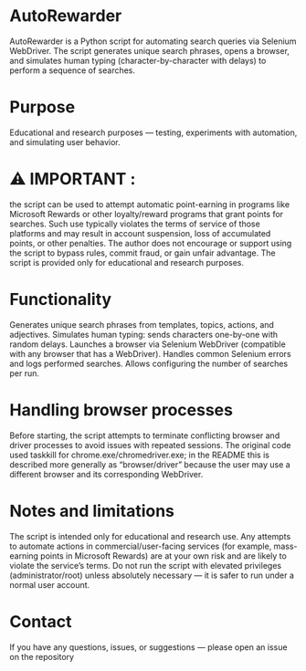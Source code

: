 # AutoRewarder

AutoRewarder is a Python script for automating search queries via Selenium WebDriver. The script generates unique search phrases, opens a browser, and simulates human typing (character-by-character with delays) to perform a sequence of searches.

# Purpose
Educational and research purposes — testing, experiments with automation, and simulating user behavior.

# ⚠️ IMPORTANT : 
the script can be used to attempt automatic point-earning in programs like Microsoft Rewards or other loyalty/reward programs that grant points for searches. Such use typically violates the terms of service of those platforms and may result in account suspension, loss of accumulated points, or other penalties.
The author does not encourage or support using the script to bypass rules, commit fraud, or gain unfair advantage. The script is provided only for educational and research purposes.

# Functionality
Generates unique search phrases from templates, topics, actions, and adjectives.
Simulates human typing: sends characters one-by-one with random delays.
Launches a browser via Selenium WebDriver (compatible with any browser that has a WebDriver).
Handles common Selenium errors and logs performed searches.
Allows configuring the number of searches per run.

# Handling browser processes
Before starting, the script attempts to terminate conflicting browser and driver processes to avoid issues with repeated sessions. The original code used taskkill for chrome.exe/chromedriver.exe; in the README this is described more generally as “browser/driver” because the user may use a different browser and its corresponding WebDriver.

# Notes and limitations
The script is intended only for educational and research use.
Any attempts to automate actions in commercial/user-facing services (for example, mass-earning points in Microsoft Rewards) are at your own risk and are likely to violate the service’s terms.
Do not run the script with elevated privileges (administrator/root) unless absolutely necessary — it is safer to run under a normal user account.

# Contact 
If you have any questions, issues, or suggestions — please open an issue on the repository
